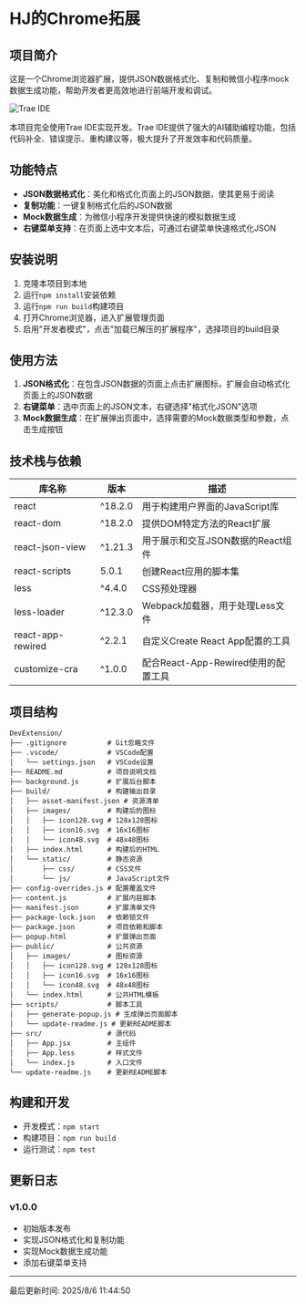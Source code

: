 # HJ的Chrome拓展

## 项目简介

这是一个Chrome浏览器扩展，提供JSON数据格式化、复制和微信小程序mock数据生成功能，帮助开发者更高效地进行前端开发和调试。

![Trae IDE](https://lf-cdn.trae.com.cn/obj/trae-com-cn/trae_website_prod_cn/favicon.png)

本项目完全使用Trae IDE实现开发。Trae IDE提供了强大的AI辅助编程功能，包括代码补全、错误提示、重构建议等，极大提升了开发效率和代码质量。

## 功能特点
- **JSON数据格式化**：美化和格式化页面上的JSON数据，使其更易于阅读
- **复制功能**：一键复制格式化后的JSON数据
- **Mock数据生成**：为微信小程序开发提供快速的模拟数据生成
- **右键菜单支持**：在页面上选中文本后，可通过右键菜单快速格式化JSON

## 安装说明
1. 克隆本项目到本地
2. 运行`npm install`安装依赖
3. 运行`npm run build`构建项目
4. 打开Chrome浏览器，进入扩展管理页面
5. 启用"开发者模式"，点击"加载已解压的扩展程序"，选择项目的build目录

## 使用方法
1. **JSON格式化**：在包含JSON数据的页面上点击扩展图标，扩展会自动格式化页面上的JSON数据
2. **右键菜单**：选中页面上的JSON文本，右键选择"格式化JSON"选项
3. **Mock数据生成**：在扩展弹出页面中，选择需要的Mock数据类型和参数，点击生成按钮

## 技术栈与依赖
| 库名称 | 版本 | 描述 |
|--------|------|------|
| react | ^18.2.0 | 用于构建用户界面的JavaScript库 |
| react-dom | ^18.2.0 | 提供DOM特定方法的React扩展 |
| react-json-view | ^1.21.3 | 用于展示和交互JSON数据的React组件 |
| react-scripts | 5.0.1 | 创建React应用的脚本集 |
| less | ^4.4.0 | CSS预处理器 |
| less-loader | ^12.3.0 | Webpack加载器，用于处理Less文件 |
| react-app-rewired | ^2.2.1 | 自定义Create React App配置的工具 |
| customize-cra | ^1.0.0 | 配合React-App-Rewired使用的配置工具 |

## 项目结构
```tree
DevExtension/
├── .gitignore          # Git忽略文件
├── .vscode/            # VSCode配置
│   └── settings.json   # VSCode设置
├── README.md           # 项目说明文档
├── background.js       # 扩展后台脚本
├── build/              # 构建输出目录
│   ├── asset-manifest.json # 资源清单
│   ├── images/         # 构建后的图标
│   │   ├── icon128.svg # 128x128图标
│   │   ├── icon16.svg  # 16x16图标
│   │   └── icon48.svg  # 48x48图标
│   ├── index.html      # 构建后的HTML
│   └── static/         # 静态资源
│       ├── css/        # CSS文件
│       └── js/         # JavaScript文件
├── config-overrides.js # 配置覆盖文件
├── content.js          # 扩展内容脚本
├── manifest.json       # 扩展清单文件
├── package-lock.json   # 依赖锁文件
├── package.json        # 项目依赖和脚本
├── popup.html          # 扩展弹出页面
├── public/             # 公共资源
│   ├── images/         # 图标资源
│   │   ├── icon128.svg # 128x128图标
│   │   ├── icon16.svg  # 16x16图标
│   │   └── icon48.svg  # 48x48图标
│   └── index.html      # 公共HTML模板
├── scripts/            # 脚本工具
│   ├── generate-popup.js # 生成弹出页面脚本
│   └── update-readme.js # 更新README脚本
├── src/                # 源代码
│   ├── App.jsx         # 主组件
│   ├── App.less        # 样式文件
│   └── index.js        # 入口文件
└── update-readme.js    # 更新README脚本
```

## 构建和开发
- 开发模式：`npm start`
- 构建项目：`npm run build`
- 运行测试：`npm test`

## 更新日志
### v1.0.0
- 初始版本发布
- 实现JSON格式化和复制功能
- 实现Mock数据生成功能
- 添加右键菜单支持

---
最后更新时间: 2025/8/6 11:44:50